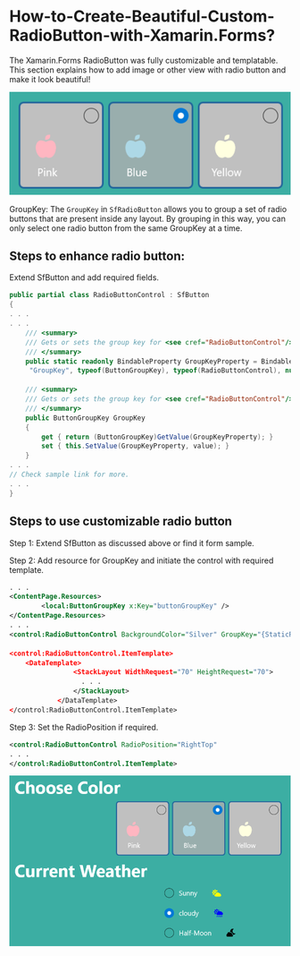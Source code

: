 # How-to-Create-Beautiful-Custom-RadioButton-with-Xamarin.Forms?

The Xamarin.Forms RadioButton was fully customizable and templatable. This section explains how to add image or other view with radio button and make it look beautiful!

![Beautiful Radio button](radiobutton_image.png)
 
GroupKey: The `GroupKey` in `SfRadioButton` allows you to group a set of radio buttons that are present inside any layout. By grouping in this way, you can only select one radio button from the same GroupKey at a time.

## Steps to enhance radio button:
Extend SfButton and add required fields. 

```C#
public partial class RadioButtonControl : SfButton
{
. . . 
. . . 
    /// <summary>
    /// Gets or sets the group key for <see cref="RadioButtonControl"/>. This is a Bindable property.
    /// </summary>
    public static readonly BindableProperty GroupKeyProperty = BindableProperty.Create(
     "GroupKey", typeof(ButtonGroupKey), typeof(RadioButtonControl), null, BindingMode.Default, null, GroupKeyPropertyChanged);

    /// <summary>
    /// Gets or sets the group key for <see cref="RadioButtonControl"/>.
    /// </summary>
    public ButtonGroupKey GroupKey
    {
        get { return (ButtonGroupKey)GetValue(GroupKeyProperty); }
        set { this.SetValue(GroupKeyProperty, value); }
    }
. . .
// Check sample link for more.
. . . 
}
```

## Steps to use customizable radio button 

Step 1: Extend SfButton as discussed above or find it form sample. 

Step 2: Add resource for GroupKey and initiate the control with required template.

```xml
. . .
<ContentPage.Resources>
        <local:ButtonGroupKey x:Key="buttonGroupKey" />
</ContentPage.Resources>
. . . 
<control:RadioButtonControl BackgroundColor="Silver" GroupKey="{StaticResource buttonGroupKey}” HorizontalOptions="Start">

<control:RadioButtonControl.ItemTemplate>
    <DataTemplate>
                <StackLayout WidthRequest="70" HeightRequest="70">
                  . . .
                </StackLayout>
            </DataTemplate>
</control:RadioButtonControl.ItemTemplate>
```

Step 3: Set the RadioPosition if required. 

```xml
<control:RadioButtonControl RadioPosition="RightTop"                                               HorizontalOptions="Start">
. . .
</control:RadioButtonControl.ItemTemplate>
```

![Custom radio button](customRadio_image.png)